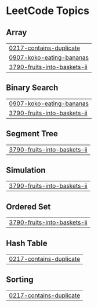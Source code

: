 
<!---LeetCode Topics Start-->
# LeetCode Topics
## Array
|  |
| ------- |
| [0217-contains-duplicate](https://github.com/Gitjha6/DSA/tree/master/0217-contains-duplicate) |
| [0907-koko-eating-bananas](https://github.com/Gitjha6/DSA/tree/master/0907-koko-eating-bananas) |
| [3790-fruits-into-baskets-ii](https://github.com/Gitjha6/DSA/tree/master/3790-fruits-into-baskets-ii) |
## Binary Search
|  |
| ------- |
| [0907-koko-eating-bananas](https://github.com/Gitjha6/DSA/tree/master/0907-koko-eating-bananas) |
| [3790-fruits-into-baskets-ii](https://github.com/Gitjha6/DSA/tree/master/3790-fruits-into-baskets-ii) |
## Segment Tree
|  |
| ------- |
| [3790-fruits-into-baskets-ii](https://github.com/Gitjha6/DSA/tree/master/3790-fruits-into-baskets-ii) |
## Simulation
|  |
| ------- |
| [3790-fruits-into-baskets-ii](https://github.com/Gitjha6/DSA/tree/master/3790-fruits-into-baskets-ii) |
## Ordered Set
|  |
| ------- |
| [3790-fruits-into-baskets-ii](https://github.com/Gitjha6/DSA/tree/master/3790-fruits-into-baskets-ii) |
## Hash Table
|  |
| ------- |
| [0217-contains-duplicate](https://github.com/Gitjha6/DSA/tree/master/0217-contains-duplicate) |
## Sorting
|  |
| ------- |
| [0217-contains-duplicate](https://github.com/Gitjha6/DSA/tree/master/0217-contains-duplicate) |
<!---LeetCode Topics End-->